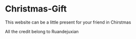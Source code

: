 # Christmas-Gift
This website can be a little present for your friend in Chirstmas 




All the credit belong to Ruandejuxian
